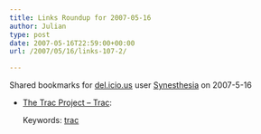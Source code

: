```yaml
---
title: Links Roundup for 2007-05-16
author: Julian
type: post
date: 2007-05-16T22:59:00+00:00
url: /2007/05/16/links-107-2/

---
```

Shared bookmarks for [del.icio.us][1] user  [Synesthesia][2] on 2007-5-16

  * [The Trac Project &#8211; Trac][3]:
  
    Keywords: [trac][4]

 [1]: https://del.icio.us/
 [2]: https://del.icio.us/synesthesia
 [3]: https://trac.edgewall.org/ "https://trac.edgewall.org/"
 [4]: https://del.icio.us/synesthesia/trac